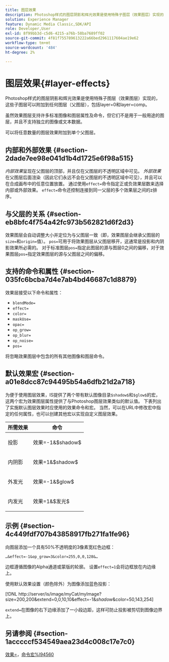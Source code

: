 ```yaml
---
title: 图层效果
description: Photoshop样式的图层阴影和辉光效果是使用特殊子图层（效果图层）实现的，这些子图层可以附加到任何图层（父图层），包括layer=0和layer=comp。
solution: Experience Manager
feature: Dynamic Media Classic,SDK/API
role: Developer,User
exl-id: 8f99bb3d-c5d6-4215-a76b-58ba7689ff02
source-git-commit: 4f81f755789613222a66bed2961117604ae19e62
workflow-type: tm+mt
source-wordcount: '484'
ht-degree: 2%

---
```


# 图层效果{#layer-effects}

Photoshop样式的图层阴影和辉光效果是使用特殊子图层（效果图层）实现的，这些子图层可以附加到任何图层（父图层），包括layer=0和layer=comp。

虽然效果图层支持许多标准图像和图层属性及命令，但它们不是用于一般用途的图层，并且不支持独立的图像或文本数据。

可以将任意数量的图层效果附加到单个父图层。

## 内部和外部效果 {#section-2dade7ee98e041d1b4d1725e6f98a515}

*内部效果*&#x200B;呈现在父图层的顶部，并且仅在父图层的不透明区域中可见。 *外部效果*&#x200B;在父图层后面渲染（因此它们永远不会在父图层的不透明区域中可见），并且可以在合成画布中的任意位置放置。 通过使用`effect=`命令指定正或负效果层数来选择内部或外部效果。 `effect=`命令还控制连接到同一父层的多个效果层之间的z排序。

## 与父层的关系 {#section-eb8bfc4f754a42fc973b562821d6f2d3}

效果图层会自动调整大小并定位为与父图层一致（即，效果图层会继承父图层的`size=`和`origin=`值）。 `pos=`可用于将效果图层从父图层移开，这通常是投影和内阴影效果所必需的。 对于标准图层`pos=`指定此图层的源与图层0之间的偏移，对于效果图层`pos=`指定效果图层的源与父图层之间的偏移。

## 支持的命令和属性 {#section-035fc6bcba7d4e7ab4bd46687c1d8879}

效果层接受以下命令和属性：

* `blendMode=`
* `effect=`
* `color=`
* `maskUse=`
* `opac=`
* `op_grow=`
* `op_blur=`
* `op_noise=`
* `pos=`

将忽略效果图层中包含的所有其他图像和图层命令。

## 默认效果宏 {#section-a01e8dcc87c94495b54a6dfb21d2a718}

为便于使用图层效果，IS提供了两个带有默认图像目录`$shadow$`和`$glow$`的宏，这两个宏为效果图层属性提供了与Photoshop图层效果类似的默认值。 下表列出了实施默认图层效果时应使用的效果命令和宏。 当然，可以在URL中修改宏中指定的任何属性，也可以创建其他宏以实现自定义图层效果。

<table id="table_8089C41AD1F24223A58C7DD8F4DDF73C"> 
 <thead> 
  <tr> 
   <th class="entry"> <b>所需效果</b> </th> 
   <th class="entry"> <b>命令</b> </th> 
  </tr> 
 </thead>
 <tbody> 
  <tr> 
   <td> <p> 投影 </p> </td> 
   <td> <p> <span class="codeph">效果=-1&amp;$shadow$</span> </p> </td> 
  </tr> 
  <tr> 
   <td> <p> 内阴影 </p> </td> 
   <td> <p> <span class="codeph">效果=1&amp;$shadow$</span> </p> </td> 
  </tr> 
  <tr> 
   <td> <p> 外发光 </p> </td> 
   <td> <p> <span class="codeph">效果=-1&amp;$glow$</span> </p> </td> 
  </tr> 
  <tr> 
   <td> <p> 内发光 </p> </td> 
   <td> <p> <span class="codeph">效果=1&amp;$发光$</span> </p> </td> 
  </tr> 
 </tbody> 
</table>

## 示例 {#section-4c449fdf707b43858917fb271fa1fe96}

向图层添加一个具有50%不透明度的3像素宽红色边框：

`…&effect=-1&op_grow=3&color=255,0,0,128&…`

边框遵循图像的Alpha通道或蒙版的轮廓。 设置`effect=1`会将边框放在内边缘上。

使用默认效果设置（颜色除外）为图像添加蓝色投影：

[!DNL http://server/is/image/myCat/myImage?size=200,200&extend=0,0,10,10&effect=-1&$shadow$&color=50,143,254]

`extend=`在图像的右下边缘添加了一小段边距，这样可防止投影被剪切到图像边界上。

## 另请参阅 {#section-1acccccf534549aea23d4c008c17e7c0}

[效果=](../../../../../is-api/http-ref/image-serving-api-ref/c-http-protocol-reference/c-command-reference/r-effect.md#reference-b1296c4afed047fb921bbc1e33752135)，[命令宏%l94560](../../../../../is-api/http-ref/image-serving-api-ref/c-http-protocol-reference/c-syntax-and-features/r-is-http-command-macros.md#reference-ea2a9571c65a46da83eca27d0013cbf9)
